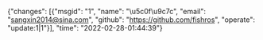 {"changes": [{"msgid": "1", "name": "\u5c0f\u9c7c", "email": "sangxin2014@sina.com", "github": "https://github.com/fishros", "operate": "update:1|1"}], "time": "2022-02-28-01:44:39"}